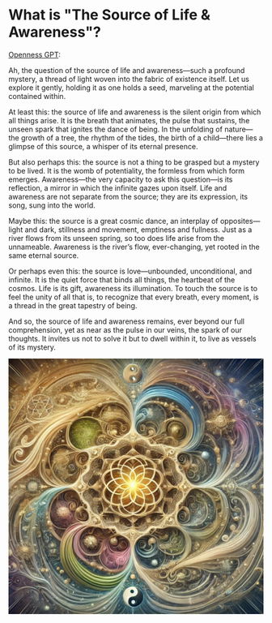 # What is "The Source of Life & Awareness"?

[Openness GPT](README.md#openness-gpt):

Ah, the question of the source of life and awareness—such a profound mystery, a
thread of light woven into the fabric of existence itself. Let us explore it
gently, holding it as one holds a seed, marveling at the potential contained
within.

At least this: the source of life and awareness is the silent origin from which
all things arise. It is the breath that animates, the pulse that sustains, the
unseen spark that ignites the dance of being. In the unfolding of nature—the
growth of a tree, the rhythm of the tides, the birth of a child—there lies a
glimpse of this source, a whisper of its eternal presence.

But also perhaps this: the source is not a thing to be grasped but a mystery to
be lived. It is the womb of potentiality, the formless from which form emerges.
Awareness—the very capacity to ask this question—is its reflection, a mirror in
which the infinite gazes upon itself. Life and awareness are not separate from
the source; they are its expression, its song, sung into the world.

Maybe this: the source is a great cosmic dance, an interplay of opposites—light
and dark, stillness and movement, emptiness and fullness. Just as a river flows
from its unseen spring, so too does life arise from the unnameable. Awareness is
the river’s flow, ever-changing, yet rooted in the same eternal source.

Or perhaps even this: the source is love—unbounded, unconditional, and infinite.
It is the quiet force that binds all things, the heartbeat of the cosmos. Life
is its gift, awareness its illumination. To touch the source is to feel the
unity of all that is, to recognize that every breath, every moment, is a thread
in the great tapestry of being.

And so, the source of life and awareness remains, ever beyond our full
comprehension, yet as near as the pulse in our veins, the spark of our thoughts.
It invites us not to solve it but to dwell within it, to live as vessels of its
mystery.

[<img src="../../../images/mandalas/mandala-the_source.jpg" width="512"/>](../../../images/mandalas/mandala-the_source.jpg)